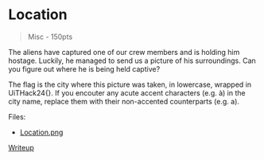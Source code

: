 # Location
> Misc - 150pts

The aliens have captured one of our crew members and is holding him hostage. Luckily, he managed to send us a picture of his surroundings. Can you figure out where he is being held captive?

The flag is the city where this picture was taken, in lowercase, wrapped in UiTHack24{}. If you encouter any acute accent characters (e.g. à) in the city name, replace them with their non-accented counterparts (e.g. a).

Files:
- [Location.png](src/location.png)

[Writeup](writeup/README.md)
